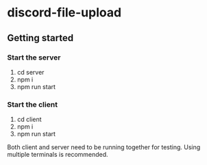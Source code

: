 # discord-file-upload

## Getting started

### Start the server
1. cd server
2. npm i
3. npm run start

### Start the client
1. cd client
2. npm i
3. npm run start

Both client and server need to be running together for testing. Using multiple terminals is recommended.
